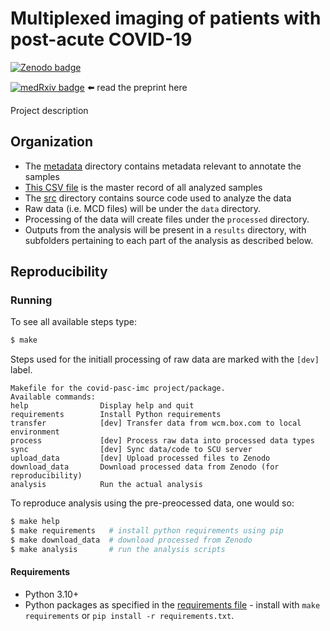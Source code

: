# Multiplexed imaging of patients with post-acute COVID-19

[![Zenodo badge](https://zenodo.org/badge/doi/___doi1___.svg)](https://doi.org/___doi1___)

[![medRxiv badge](https://zenodo.org/badge/doi/__doi1___.svg)](https://doi.org/__doi1___) ⬅️ read the preprint here

Project description

## Organization

- The [metadata](metadata) directory contains metadata relevant to annotate the samples
- [This CSV file](metadata/samples.csv) is the master record of all analyzed samples
- The [src](src) directory contains source code used to analyze the data
- Raw data (i.e. MCD files) will be under the `data` directory.
- Processing of the data will create files under the `processed`  directory.
- Outputs from the analysis will be present in a `results` directory, with subfolders pertaining to each part of the analysis as described below.

## Reproducibility

### Running

To see all available steps type:
```bash
$ make
```

Steps used for the initiall processing of raw data are marked with the `[dev]` label.
```
Makefile for the covid-pasc-imc project/package.
Available commands:
help                Display help and quit
requirements        Install Python requirements
transfer            [dev] Transfer data from wcm.box.com to local environment
process             [dev] Process raw data into processed data types
sync                [dev] Sync data/code to SCU server
upload_data         [dev] Upload processed files to Zenodo
download_data       Download processed data from Zenodo (for reproducibility)
analysis            Run the actual analysis
```

To reproduce analysis using the pre-preocessed data, one would so:

```bash
$ make help
$ make requirements   # install python requirements using pip
$ make download_data  # download processed from Zenodo
$ make analysis       # run the analysis scripts
```

#### Requirements

- Python 3.10+
- Python packages as specified in the [requirements file](requirements.txt) - install with `make requirements` or `pip install -r requirements.txt`.
